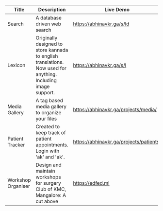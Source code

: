 | Title              | Description                                                                                                   | Live Demo                               | Github                                                                         |
|--------------------|---------------------------------------------------------------------------------------------------------------|-----------------------------------------|--------------------------------------------------------------------------------|
| Search             | A database driven web search                                                                                  | https://abhinavkr.ga/s/ld               | https://github.com/abhinav4848/Search-System/tree/master/3.%20php%2Cmysql%2Cbs |
| Lexicon            | Originally designed to store kannada to english translations. Now used for anything. Including image support. | https://abhinavkr.ga/s/l                | https://github.com/abhinav4848/Lexicon                                         |
| Media Gallery      | A tag based media gallery to organize your files                                                              | https://abhinavkr.ga/projects/media/    | https://github.com/abhinav4848/Media-Gallery                                   |
| Patient Tracker    | Created to keep track of patient appointments. Login with 'ak' and 'ak'.                                      | https://abhinavkr.ga/projects/patients/ | https://github.com/abhinav4848/Patient-management-system                       |
| Workshop Organiser | Design and maintain workshops for surgery Club of KMC, Mangalore: A cut above                                 | https://edfed.ml                        | https://github.com/abhinav4848/Cutabove                                        |